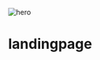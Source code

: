 ![hero](https://github.com/Ravigithub08/landingpage/assets/126548286/2aa334ca-da93-4cb2-baaa-62126468e081)
# landingpage 
